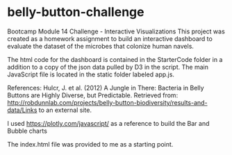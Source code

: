 # belly-button-challenge
Bootcamp Module 14 Challenge - Interactive Visualizations
This project was created as a homework assignment to build an interactive dashboard to evaluate the dataset of the microbes that colonize human navels. 

The html code for the dashboard is contained in the StarterCode folder in a addition to a copy of the json data pulled by D3 in the script. The main JavaScript file is located in the static folder labeled app.js. 

References: Hulcr, J. et al. (2012) A Jungle in There: Bacteria in Belly Buttons are Highly Diverse, but Predictable. Retrieved from: http://robdunnlab.com/projects/belly-button-biodiversity/results-and-data/Links to an external site.

I used https://plotly.com/javascript/ as a reference to build the Bar and Bubble charts

The index.html file was provided to me as a starting point.
